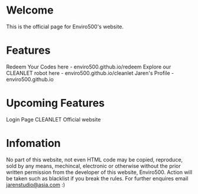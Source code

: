# Welcome
This is the official page for Enviro500's website. 

# Features
Redeem Your Codes here - enviro500.github.io/redeem
Explore our CLEANLET robot here - enviro500.github.io/cleanlet
Jaren's Profile - enviro500.github.io

# Upcoming Features
Login Page
CLEANLET Official website

# Infomation
No part of this website, not even HTML code may be copied, reproduce, sold by any means, mechincal, electronic or otherwise without the prior written permission from the developer of this website, Enviro500. Action will be taken such as blacklist if you break the rules.
For further enquires email jarenstudio@asia.com :)
